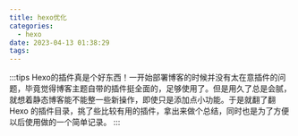 ```yaml
---
title: hexo优化
categories:
  - hexo
date: 2023-04-13 01:38:29
tags:
---
```

:::tips
Hexo的插件真是个好东西！一开始部署博客的时候并没有太在意插件的问题，毕竟觉得博客主题自带的插件挺全面的，足够使用了。但是用久了总是会腻，就想着静态博客能不能整一些新操作，即使只是添加点小功能。于是就翻了翻 Hexo 的插件目录，挑了些比较有用的插件，拿出来做个总结，同时也是为了方便以后使用做的一个简单记录。
:::
